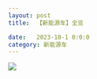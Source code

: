 ```yaml
---
layout: post
title:  【新能源车】全览

date:   2023-10-1 0:0:0
category: 新能源车
---
```


![](http://s3s4mtyq6.hd-bkt.clouddn.com/img/new_car_all_v1.0.png)


